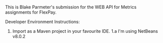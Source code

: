 
This is Blake Parmeter's submission for the WEB API for Metrics assignments for FlexPay. 

Developer Environment Instructions:
1. Import as a Maven project in your favourite IDE. 
1.a I'm using NetBeans v8.0.2